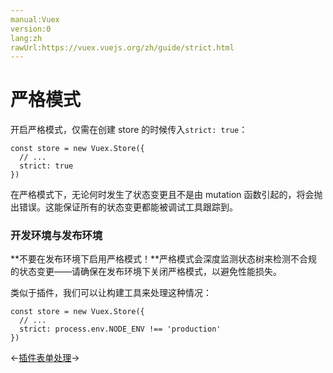 ```yaml
---
manual:Vuex
version:0
lang:zh
rawUrl:https://vuex.vuejs.org/zh/guide/strict.html
---
```



# 严格模式<a name="严格模式"></a>


开启严格模式，仅需在创建 store 的时候传入`strict: true`：


```
const store = new Vuex.Store({
  // ...
  strict: true
})

```



在严格模式下，无论何时发生了状态变更且不是由 mutation 函数引起的，将会抛出错误。这能保证所有的状态变更都能被调试工具跟踪到。


### 开发环境与发布环境<a name="开发环境与发布环境"></a>


**不要在发布环境下启用严格模式！**严格模式会深度监测状态树来检测不合规的状态变更——请确保在发布环境下关闭严格模式，以避免性能损失。



类似于插件，我们可以让构建工具来处理这种情况：


```
const store = new Vuex.Store({
  // ...
  strict: process.env.NODE_ENV !== 'production'
})

```





←[插件](%2334 "")[表单处理](%2336 "")→





